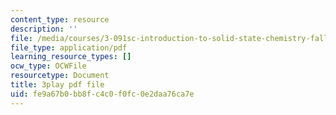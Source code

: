 ```yaml
---
content_type: resource
description: ''
file: /media/courses/3-091sc-introduction-to-solid-state-chemistry-fall-2010/fe9a67b0bb8fc4c0f0fc0e2daa76ca7e_c_4dDw7iLn8.pdf
file_type: application/pdf
learning_resource_types: []
ocw_type: OCWFile
resourcetype: Document
title: 3play pdf file
uid: fe9a67b0-bb8f-c4c0-f0fc-0e2daa76ca7e
---
```

